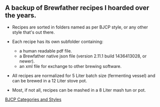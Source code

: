## A backup of Brewfather recipes I hoarded over the years.

- Recipes are sorted in folders named as per BJCP style, or any other style that's out there.

- Each recipe has its own subfolder containing:
  - a human readable pdf file.
  - a Brewfather native json file (version 2.11.1 build 1436413028, or newer).
  - an xml file for exchange to other brewing software.

- All recipes are normalized for 5 Liter batch size (fermenting vessel)
  and can be brewed in a 12 Liter stove pot.

- Most, if not all, recipes can be mashed in a 8 Liter mash tun or pot.

[BJCP Categories and Styles](BJCP_Styles.md)
